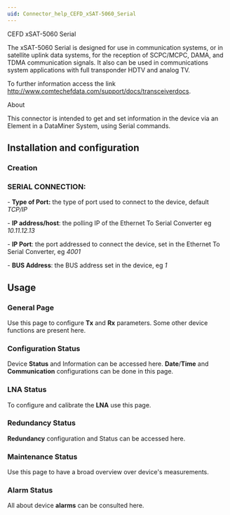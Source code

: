 ```yaml
---
uid: Connector_help_CEFD_xSAT-5060_Serial
---
```


CEFD xSAT-5060 Serial

The xSAT-5060 Serial is designed for use in communication systems, or in satellite uplink data systems, for the reception of SCPC/MCPC, DAMA, and TDMA communication signals. It also can be used in communications system applications with full transponder HDTV and analog TV.

To further information access the link <http://www.comtechefdata.com/support/docs/transceiverdocs>.

About

This connector is intended to get and set information in the device via an Element in a DataMiner System, using Serial commands.

## Installation and configuration

### Creation

### SERIAL CONNECTION:

\- **Type of Port:** the type of port used to connect to the device, default *TCP/IP*

\- **IP address/host**: the polling IP of the Ethernet To Serial Converter eg *10.11.12.13*

\- **IP Port**: the port addressed to connect the device, set in the Ethernet To Serial Converter, eg *4001*

\- **BUS Address**: the BUS address set in the device, eg *1*

## Usage

### General Page

Use this page to configure **Tx** and **Rx** parameters. Some other device functions are present here.

### Configuration Status

Device **Status** and Information can be accessed here. **Date**/**Time** and **Communication** configurations can be done in this page.

### LNA Status

To configure and calibrate the **LNA** use this page.

### Redundancy Status

**Redundancy** configuration and Status can be accessed here.

### Maintenance Status

Use this page to have a broad overview over device's measurements.

### Alarm Status

All about device **alarms** can be consulted here.
